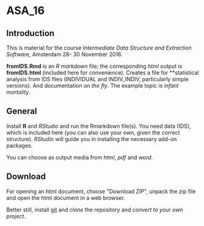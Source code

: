 # ASA_16

## Introduction

This is material for the course *Intermediate Data Structure and Extraction
Software*, Amsterdam 28- 30 November 2016.

**fromIDS.Rmd** is an *R markdown* file; the corresponding *html* output is 
**fromIDS.html** (included here for convenience). Creates a file for
**statistical analysis from IDS files 
(INDIVIDUAL and INDIV_INDIV, particularly simple versions). And
documentation *on the fly*. The example topic is *infant mortality*.

## General

Install **R** and *RStudio* and run the Rmarkdown file(s). You need data (IDS),
which is included here (you can also use your own, given the correct
structure). *RStudio* will guide you in installing the 
necessary add-on packages.

You can choose as output media from *html*, *pdf* and *word*.

## Download

For opening an html document, choose "Download ZIP",
unpack the zip file and open the html document in a web browser. 

Better still, install [git](https://git-scm.com) and *clone* the repository
and *convert to your own project*.
